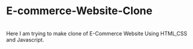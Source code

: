 # E-commerce-Website-Clone
<br>
Here I am trying to make clone of E-Commerce Website Using HTML,CSS and Javascript.
